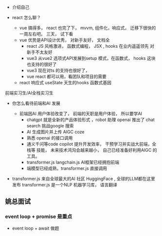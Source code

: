 - 介绍自己

- react 怎么聊？
    - vue 搞得多， react 也完了下， mvvm, 组件化，响应式， 迁移下很快的 一周左右吧。
        三天， 试下看
    - vue 优势是API设计优秀， 对新手友好， 文档全  
        - react JS 风格激进， 函数式编程， JSX , hooks 在业内遥遥领先
            对新手不太友好
        - vue3 从vue2 选项式API发展到setup 模式，在函数式， hooks 这块
            也支持的很好了
        - vue3 现在对ts 的支持也很好了， 
        - vue  react 都可以用，看团队和项目的需要
    - react 响应式  useState  天生的hooks 函数式基因 

前端实习生/AI全栈实习生
- 你怎么看待前端和AI 发展
    - 前端因AI 用户体验改变了， 前端的天职是用户体验， 所以要学AI 
        - chatgpt 就是全新的产品体验形式 ，robot 助理
            openai  推出了 chat search 挑战google 搜索 
        - AI 生成图片并上传  AIGC   coze 
        - 熟悉 openai 的接口调用 
        - 通义千问等code copilot 提升开发效率， 干预学习并实战大前端，全栈等
            技能， 未来技术鸿沟会越来越小， 自己已经准备好利用AIGC 的工具。
        - transformer.js  langchain.js  AI框架已经拥抱前端
        - 端模型已经成熟，transformer.js 直接调用 

- transformer.js
    来自全球最大的AI 社区 HuggingFace , 全球的LLM都在这里发布
    transformer.js  是一个NLP 机器学习库， 语言翻译

## 姚总面试
### event loop + promise 是重点
- event loop + await 
    做题